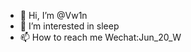 - 👋 Hi, I’m @Vw1n
- 👀 I’m interested in sleep
- 📫 How to reach me Wechat:Jun_20_W

<!---
Vw1n/Vw1n is a ✨ special ✨ repository because its `README.md` (this file) appears on your GitHub profile.
You can click the Preview link to take a look at your changes.
--->
